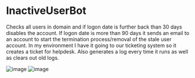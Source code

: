 # InactiveUserBot
Checks all users in domain and if logon date is further back than 30 days disables the account. If logon date is more than 90 days it sends an email to an account to start the termination process/removal of the stale user account. In my environment I have it going to our ticketing system so it creates a ticket for helpdesk. Also generates a log every time it runs as well as clears out old logs.


![image](https://user-images.githubusercontent.com/32029981/153956481-73ae6c15-2674-438b-9f33-1b8c4dc7669d.png)
![image](https://user-images.githubusercontent.com/32029981/153956224-5209e764-680d-4d37-b7a4-424f9262d404.png)
